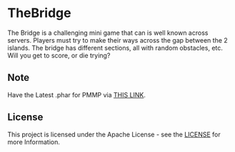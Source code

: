 # TheBridge

The Bridge is a challenging mini game that can is well known across servers.
Players must try to make their ways across the gap between the 2 islands. 
The bridge has different sections, all with random obstacles, etc.
Will you get to score, or die trying?

## Note

Have the Latest .phar for PMMP via [THIS LINK](https://github.com/pmmp/PocketMine-MP/releases).

## License

This project is licensed under the Apache License - see the [LICENSE](LICENSE) for more Information.
